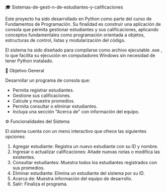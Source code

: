 🎓 Sistemas-de-gesti-n-de-estudiantes-y-calificaciones

Este proyecto ha sido desarrollado en Python como parte del curso de Fundamentos de Programación. Su finalidad es construir una aplicación de consola que permita gestionar estudiantes y sus calificaciones, aplicando conceptos fundamentales como programación orientada a objetos, estructuras de control, listas y modularización del código.

El sistema ha sido diseñado para compilarse como archivo ejecutable .exe , lo que facilita su ejecución en computadores Windows sin necesidad de tener Python instalado.

📌 Objetivo General

Desarrollar un programa de consola que:

- Permita registrar estudiantes.
- Gestione sus calificaciones.
- Calcule y muestre promedios.
- Permita consultar o eliminar estudiantes.
- Incluya una sección "Acerca de" con información del equipo.

⚙️ Funcionalidades del Sistema

El sistema cuenta con un menú interactivo que ofrece las siguientes opciones:

1. Agregar estudiante: Registra un nuevo estudiante con su ID y nombre.
2. Ingresar o actualizar calificaciones: Añade nuevas notas o modifica las existentes.
3. Consultar estudiantes: Muestra todos los estudiantes registrados con sus promedios.
4. Eliminar estudiante: Elimina un estudiante del sistema por su ID.
5. Acerca de: Muestra información del equipo de desarrollo.
6. Salir: Finaliza el programa.


